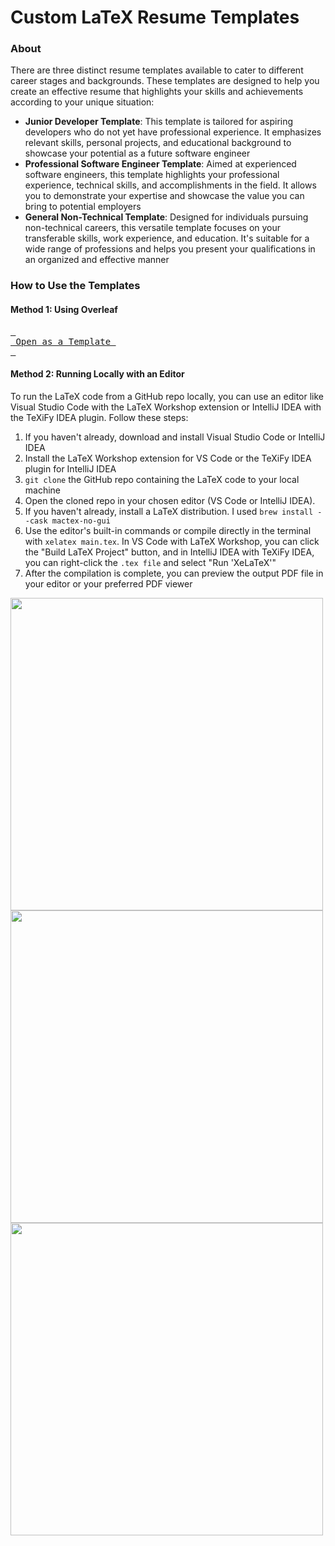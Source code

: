 # Custom LaTeX Resume Templates

### About

There are three distinct resume templates available to cater to different career stages and backgrounds. These templates are designed to help you create an effective resume that highlights your skills and achievements according to your unique situation:

* **Junior Developer Template**: This template is tailored for aspiring developers who do not yet have professional experience. It emphasizes relevant skills, personal projects, and educational background to showcase your potential as a future software engineer
* **Professional Software Engineer Template**: Aimed at experienced software engineers, this template highlights your professional experience, technical skills, and accomplishments in the field. It allows you to demonstrate your expertise and showcase the value you can bring to potential employers
* **General Non-Technical Template**: Designed for individuals pursuing non-technical careers, this versatile template focuses on your transferable skills, work experience, and education. It's suitable for a wide range of professions and helps you present your qualifications in an organized and effective manner

### How to Use the Templates

#### Method 1: Using Overleaf

[<kbd> <br> Open as a Template <br> </kbd>]([https://www.overleaf.com/latex/templates/a-customised-curve-cv/mvmbhkwsnmwv](https://www.overleaf.com/latex/templates/resume-template-by-orest/zmrmcnwmxdxn))
   
#### Method 2: Running Locally with an Editor

To run the LaTeX code from a GitHub repo locally, you can use an editor like Visual Studio Code with the LaTeX Workshop extension or IntelliJ IDEA with the TeXiFy IDEA plugin. Follow these steps:

1. If you haven't already, download and install Visual Studio Code or IntelliJ IDEA
2. Install the LaTeX Workshop extension for VS Code or the TeXiFy IDEA plugin for IntelliJ IDEA
3. `git clone` the GitHub repo containing the LaTeX code to your local machine
4. Open the cloned repo in your chosen editor (VS Code or IntelliJ IDEA).
5. If you haven't already, install a LaTeX distribution. I used `brew install --cask mactex-no-gui`
6. Use the editor's built-in commands or compile directly in the terminal with `xelatex main.tex`. In VS Code with LaTeX Workshop, you can click the "Build LaTeX Project" button, and in IntelliJ IDEA with TeXiFy IDEA, you can right-click the `.tex file` and select "Run 'XeLaTeX'"
7. After the compilation is complete, you can preview the output PDF file in your editor or your preferred PDF viewer


<p float="left">
  <img src="https://github.com/oresttokovenko/resume_templates/files/11327518/resume_template.pdf" width="500" />
  <img src="https://github.com/oresttokovenko/resume_templates/files/11327509/resume_template_technical.pdf" width="500" /> 
  <img src="https://github.com/oresttokovenko/resume_templates/files/11327519/resume_template_technical_junior.pdf" width="500" />
</p>

